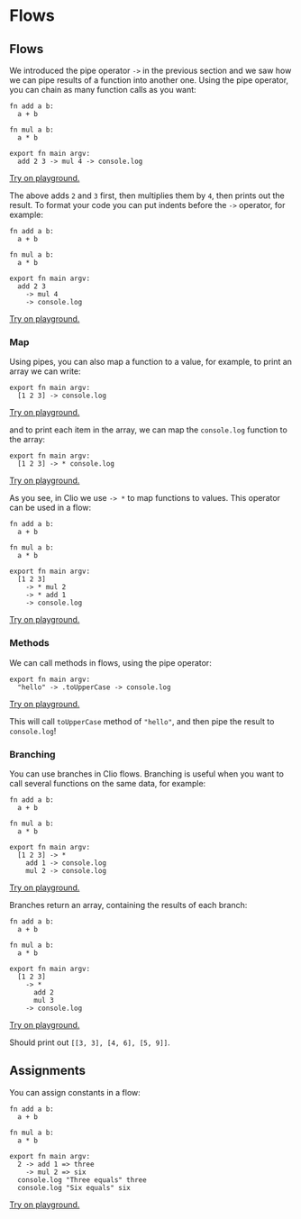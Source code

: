 # Flows

## Flows

We introduced the pipe operator `->` in the previous section and we saw how we can pipe results of a function into another one. Using the pipe operator, you can chain as many function calls as you want:

```text
fn add a b:
  a + b

fn mul a b:
  a * b

export fn main argv:
  add 2 3 -> mul 4 -> console.log
```

[Try on playground.](https://clio-playground.pouyae.vercel.app/?code=fn%20add%20a%20b%3A%0A%20%20a%20%2B%20b%0A%0Afn%20mul%20a%20b%3A%0A%20%20a%20*%20b%0A%0Aexport%20fn%20main%20argv%3A%0A%20%20add%202%203%20-%3E%20mul%204%20-%3E%20console.log%0A)

The above adds `2` and `3` first, then multiplies them by `4`, then prints out the result. To format your code you can put indents before the `->` operator, for example:

```text
fn add a b:
  a + b

fn mul a b:
  a * b

export fn main argv:
  add 2 3
    -> mul 4
    -> console.log
```

[Try on playground.](https://clio-playground.pouyae.vercel.app/?code=fn%20add%20a%20b%3A%0A%20%20a%20%2B%20b%0A%0Afn%20mul%20a%20b%3A%0A%20%20a%20*%20b%0A%0Aexport%20fn%20main%20argv%3A%0A%20%20add%202%203%0A%20%20%20%20-%3E%20mul%204%0A%20%20%20%20-%3E%20console.log%0A)

### Map

Using pipes, you can also map a function to a value, for example, to print an array we can write:

```text
export fn main argv:
  [1 2 3] -> console.log
```

[Try on playground.](https://clio-playground.pouyae.vercel.app/?code=export%20fn%20main%20argv%3A%0A%20%20%5B1%202%203%5D%20-%3E%20console.log%0A)

and to print each item in the array, we can map the `console.log` function to the array:

```text
export fn main argv:
  [1 2 3] -> * console.log
```

[Try on playground.](https://clio-playground.pouyae.vercel.app/?code=export%20fn%20main%20argv%3A%0A%20%20%5B1%202%203%5D%20-%3E%20*%20console.log%0A)

As you see, in Clio we use `-> *` to map functions to values. This operator can be used in a flow:

```text
fn add a b:
  a + b

fn mul a b:
  a * b

export fn main argv:
  [1 2 3]
    -> * mul 2
    -> * add 1
    -> console.log
```

[Try on playground.](https://clio-playground.pouyae.vercel.app/?code=fn%20add%20a%20b%3A%0A%20%20a%20%2B%20b%0A%0Afn%20mul%20a%20b%3A%0A%20%20a%20*%20b%0A%0Aexport%20fn%20main%20argv%3A%0A%20%20%5B1%202%203%5D%0A%20%20%20%20-%3E%20*%20mul%202%0A%20%20%20%20-%3E%20*%20add%201%0A%20%20%20%20-%3E%20console.log%0A)

### Methods

We can call methods in flows, using the pipe operator:

```text
export fn main argv:
  "hello" -> .toUpperCase -> console.log
```

[Try on playground.](https://clio-playground.pouyae.vercel.app/?code=export%20fn%20main%20argv%3A%0A%20%20%22hello%22%20-%3E%20.toUpperCase%20-%3E%20console.log)

This will call `toUpperCase` method of `"hello"`, and then pipe the result to `console.log`!

### Branching

You can use branches in Clio flows. Branching is useful when you want to call several functions on the same data, for example:

```text
fn add a b:
  a + b

fn mul a b:
  a * b

export fn main argv:
  [1 2 3] -> *
    add 1 -> console.log
    mul 2 -> console.log
```

[Try on playground.](https://clio-playground.pouyae.vercel.app/?code=fn%20add%20a%20b%3A%0A%20%20a%20%2B%20b%0A%0Afn%20mul%20a%20b%3A%0A%20%20a%20*%20b%0A%0Aexport%20fn%20main%20argv%3A%0A%20%20%5B1%202%203%5D%20-%3E%20*%0A%20%20%20%20add%201%20-%3E%20console.log%0A%20%20%20%20mul%202%20-%3E%20console.log%0A)

Branches return an array, containing the results of each branch:

```text
fn add a b:
  a + b

fn mul a b:
  a * b

export fn main argv:
  [1 2 3]
    -> *
      add 2
      mul 3
    -> console.log
```

[Try on playground.](https://clio-playground.pouyae.vercel.app/?code=fn%20add%20a%20b%3A%0A%20%20a%20%2B%20b%0A%0Afn%20mul%20a%20b%3A%0A%20%20a%20*%20b%0A%0Aexport%20fn%20main%20argv%3A%0A%20%20%5B1%202%203%5D%0A%20%20%20%20-%3E%20*%0A%20%20%20%20%20%20add%202%0A%20%20%20%20%20%20mul%203%0A%20%20%20%20-%3E%20console.log)

Should print out `[[3, 3], [4, 6], [5, 9]]`.

## Assignments

You can assign constants in a flow:

```text
fn add a b:
  a + b

fn mul a b:
  a * b

export fn main argv:
  2 -> add 1 => three
    -> mul 2 => six
  console.log "Three equals" three
  console.log "Six equals" six
```

[Try on playground.](https://clio-playground.pouyae.vercel.app/?code=fn%20add%20a%20b%3A%0A%20%20a%20%2B%20b%0A%0Afn%20mul%20a%20b%3A%0A%20%20a%20*%20b%0A%0Aexport%20fn%20main%20argv%3A%0A%20%202%20-%3E%20add%201%20%3D%3E%20three%0A%20%20%20%20-%3E%20mul%202%20%3D%3E%20six%0A%20%20console.log%20%22Three%20equals%22%20three%0A%20%20console.log%20%22Six%20equals%22%20six)

